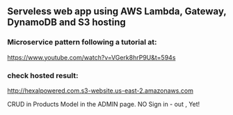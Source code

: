 ## Serveless web app using AWS Lambda, Gateway, DynamoDB and S3 hosting
### Microservice pattern following a tutorial at:
https://www.youtube.com/watch?v=VGerk8hrP9U&t=594s

### check hosted result:
http://hexalpowered.com.s3-website.us-east-2.amazonaws.com

CRUD in Products Model in the ADMIN page. 
NO Sign in - out , Yet!

